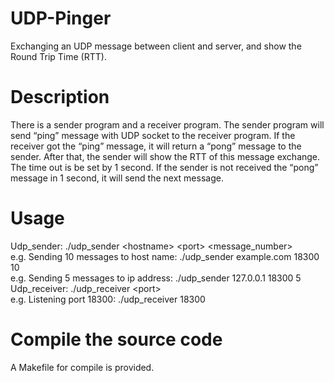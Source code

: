 # UDP-Pinger
Exchanging an UDP message between client and server, and show the Round Trip Time (RTT).

# Description
There is a sender program and a receiver program. The sender program will send “ping” message with UDP socket to the receiver program. If the receiver got the “ping” message, it will return a “pong” message to the sender. After that, the sender will show the RTT of this message exchange. The time out is be set by 1 second. If the sender is not received the “pong” message in 1 second, it will send the next message.

# Usage
Udp_sender: ./udp_sender &lt;hostname> &lt;port> &lt;message_number><br />
e.g. Sending 10 messages to host name: ./udp_sender example.com 18300 10 <br />
e.g. Sending 5 messages to ip address: ./udp_sender 127.0.0.1 18300 5<br />
Udp_receiver: ./udp_receiver &lt;port><br />
e.g. Listening port 18300: ./udp_receiver 18300<br />

# Compile the source code
A Makefile for compile is provided.<br />

